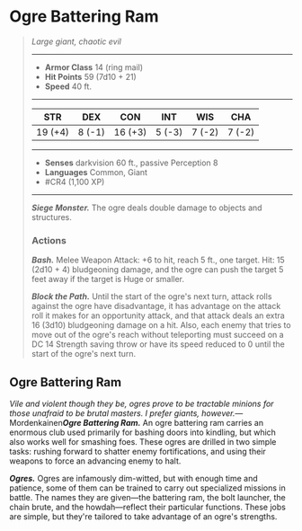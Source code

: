 # Ogre Battering Ram
>*Large giant, chaotic evil*
>___
>- **Armor Class** 14 (ring mail)
>- **Hit Points** 59 (7d10 + 21)
>- **Speed** 40 ft.
>___
>|STR|DEX|CON|INT|WIS|CHA|
>|:---:|:---:|:---:|:---:|:---:|:---:|
>|19 (+4)|8 (-1)|16 (+3)|5 (-3)|7 (-2)|7 (-2)|
>___
>- **Senses** darkvision 60 ft., passive Perception 8
>- **Languages** Common, Giant
>- #CR4 (1,100 XP)
>___
>***Siege Monster.*** The ogre deals double damage to objects and structures.  
>
>### Actions
>***Bash.*** Melee Weapon Attack: +6 to hit, reach 5 ft., one target. Hit: 15 (2d10 + 4) bludgeoning damage, and the ogre can push the target 5 feet away if the target is Huge or smaller.  
>
>***Block the Path.*** Until the start of the ogre's next turn, attack rolls against the ogre have disadvantage, it has advantage on the attack roll it makes for an opportunity attack, and that attack deals an extra 16 (3d10) bludgeoning damage on a hit. Also, each enemy that tries to move out of the ogre's reach without teleporting must succeed on a DC 14 Strength saving throw or have its speed reduced to 0 until the start of the ogre's next turn.

## Ogre Battering Ram

*Vile and violent though they be, ogres prove to be tractable minions for those unafraid to be brutal masters. I prefer giants, however.*— Mordenkainen***Ogre Battering Ram.*** An ogre battering ram carries an enormous club used primarily for bashing doors into kindling, but which also works well for smashing foes. These ogres are drilled in two simple tasks: rushing forward to shatter enemy fortifications, and using their weapons to force an advancing enemy to halt.

***Ogres.*** Ogres are infamously dim-witted, but with enough time and patience, some of them can be trained to carry out specialized missions in battle. The names they are given—the battering ram, the bolt launcher, the chain brute, and the howdah—reflect their particular functions. These jobs are simple, but they're tailored to take advantage of an ogre's strengths.